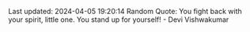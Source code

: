 Last updated: 2024-04-05 19:20:14
Random Quote: You fight back with your spirit, little one. You stand up for yourself! - Devi Vishwakumar